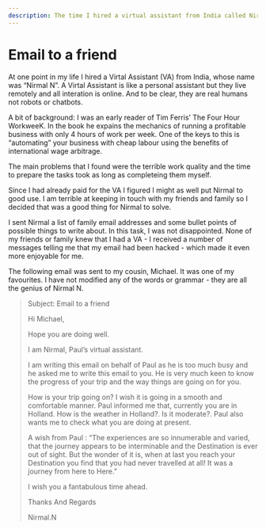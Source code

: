 ```yaml
---
description: The time I hired a virtual assistant from India called Nirmal and used him to email my friends and family.
---
```


# Email to a friend
At one point in my life I hired a Virtal Assistant (VA) from India, whose name was “Nirmal N”. A Virtal Assistant is like a personal assistant but they live remotely and all interation is online. And to be clear, they are real humans not robots or chatbots.

A bit of background: I was an early reader of Tim Ferris’ The Four Hour WorkweeK. In the book he expains the mechanics of running a profitable business with only 4 hours of work per week. One of the keys to this is “automating” your business with cheap labour using the benefits of international wage arbitrage.

The main problems that I found were the terrible work quality and the time to prepare the tasks took as long as completeing them myself.

Since I had already paid for the VA I figured I might as well put Nirmal to good use. I am terrible at keeping in touch with my friends and family so I decided that was a good thing for Nirmal to solve.

I sent Nirmal a list of family email addresses and some bullet points of possible things to write about. In this task, I was not disappointed. None of my friends or family knew that I had a VA - I received a number of messages telling me that my email had been hacked - which made it even more enjoyable for me.

The following email was sent to my cousin, Michael. It was one of my favourites. I have not modified any of the words or grammar - they are all the genius of Nirmal N.

<blockquote>
Subject: Email to a friend

Hi Michael,

Hope you are doing well.

I am Nirmal, Paul’s virtual assistant.

I am writing this email on behalf of Paul as he is too much busy and he asked me to write this email to you. He is very much keen to know the progress of your trip and the way things are going on for you.

How is your trip going on? I wish it is going in a smooth and comfortable manner. Paul informed me that, currently you are in Holland. How is the weather in Holland?. Is it moderate?. Paul also wants me to check what you are doing at present.

A wish from Paul : “The experiences are so innumerable and varied, that the journey appears to be interminable and the Destination is ever out of sight. But the wonder of it is, when at last you reach your Destination you find that you had never travelled at all! It was a journey from here to Here.”

I wish you a fantabulous time ahead.

Thanks And Regards

Nirmal.N

</blockquote>